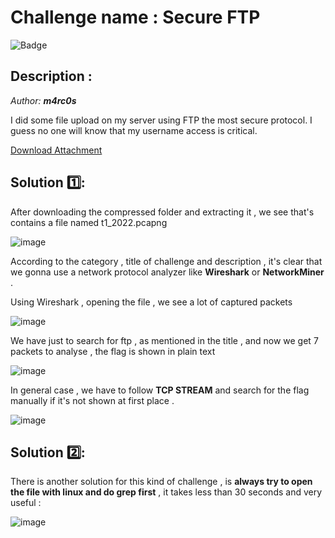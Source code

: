 # Challenge name : Secure FTP 

![Badge](https://img.shields.io/badge/CTF-easy-brightgreen)

## Description : 
*Author: ***m4rc0s**** 

I did some file upload on my server using FTP the most secure protocol. I guess no one will know that my username access is critical. 

[Download Attachment](https://s3.eu-west-3.amazonaws.com/crisis-assets/crisis_attachements/sLO6ycs3WLUPgEQPsXiiPltVFwuLt60pTNuYgh7j.zip)


## Solution :one:: 

After downloading the compressed folder and extracting it , we see that's contains a file named t1_2022.pcapng 

![image](https://user-images.githubusercontent.com/73240347/159010754-6ce4968b-9326-442c-9087-d30d58101d41.png)

According to the category , title of challenge and description , it's clear that we gonna use a network protocol analyzer like **Wireshark** or **NetworkMiner** .

Using Wireshark , opening the file , we see a lot of captured packets 

![image](https://user-images.githubusercontent.com/73240347/159011653-9af84ddf-d020-4fc8-a81c-94652bfdf492.png)

We have just to search for ftp , as mentioned in the title , and now we get 7 packets to analyse , the flag is shown in plain text 

![image](https://user-images.githubusercontent.com/73240347/159012191-efa3388c-f791-4539-bc13-f4b196997a1c.png)

In general case , we have to follow **TCP STREAM** and search for the flag manually if it's not shown at first place . 

![image](https://user-images.githubusercontent.com/73240347/159012405-e487a743-e1bf-4191-9a94-21d8f1c24cd6.png)

## Solution :two:: 

There is another solution for this kind of challenge , is **always try to open the file with linux and do grep first** , it takes less than 30 seconds and very useful :  

![image](https://user-images.githubusercontent.com/73240347/159016608-650c3bc5-4287-42ea-af71-ceed39dcb28b.png)





